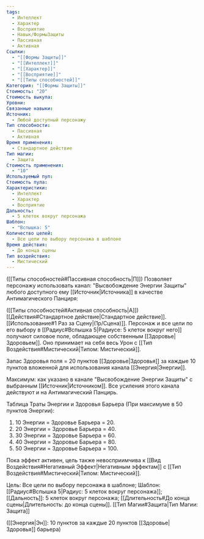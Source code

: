 ```yaml
---
tags:
  - Интеллект
  - Характер
  - Восприятие
  - Навык/ФормыЗащиты
  - Пассивная
  - Активная
Ссылки:
  - "[[Формы Защиты]]"
  - "[[Интеллект]]"
  - "[[Характер]]"
  - "[[Восприятие]]"
  - "[[Типы способностей]]"
Категория: "[[Формы Защиты]]"
Стоимость: "20"
Стоимость выкупа: 
Уровни: 
Связанные навыки: 
Источник:
  - Любой доступный персонажу
Тип способности:
  - Пассивная
  - Активная
Время применения:
  - Стандартное действие
Тип магии:
  - Защита
Стоимость применения:
  - "10"
Используемый пул: 
Стоимость пула: 
Характеристики:
  - Интеллект
  - Характер
  - Восприятие
Дальность:
  - 5 клеток вокруг персонажа
Шаблон:
  - "Вспышка: 5"
Количество целей:
  - Все цели по выбору персонажа в шаблоне
Время действия:
  - До конца сцены
Тип воздействия:
  - Мистический
---
```

([[Типы способностей#Пассивная способность|П]]) Позволяет персонажу использовать канал: "Высвобождение Энергии Защиты" любого доступного ему [[Источник|Источника]] в качестве Антимагического Панциря:

([[Типы способностей#Активная способность|А]]) [[Действия#Стандартное действие|Стандартное действие]]. [[Использование#1 Раз за Сцену|(1р/Сцена)]]. Персонаж и все цели по его выбору в  [[Радиус#Вспышка 5|Радиусе: 5 клеток вокруг него]] получают силовое поле, обладающее собственным [[Здоровье|Здоровьем]]. Оно принимает на себя весь Урон с [[Тип Воздействия#Мистический|Типом: Мистический]].

Запас Здоровья поля = 20 пунктов [[Здоровье|Здоровья]] за каждые 10 пунктов вложенной для использования канала [[Энергия|Энергии]]. 

Максимум: как указано в канале "Высвобождение Энергии Защиты" с выбранным [[Источник|Источником]]. Все усиления этого канала действуют и на Антимагический Панцирь.

Таблица Траты Энергии и Здоровья Барьера
(При максимуме в 50 пунктов Энергии):

1. 10 Энергии = Здоровье Барьера = 20.
2. 20 Энергии = Здоровье Барьера = 40.
3. 30 Энергии = Здоровье Барьера = 60.
4. 40 Энергии = Здоровье Барьера = 80.
5. 50 Энергии = Здоровье Барьера = 100.

Пока эффект активен, цель также невосприимчива к [[Вид Воздействия#Негативный Эффект|Негативным эффектам]] с [[Тип Воздействия#Мистический|Типом: Мистический]].

Цель: Все цели по выбору персонажа в шаблоне; Шаблон: [[Радиус#Вспышка 5|Радиус: 5 клеток вокруг персонажа]]; [[Дальность]]: 5 клеток вокруг персонажа; [[Длительность#До конца сцены|Длительность: до конца сцены]]. [[Тип Магии#Защита|Тип Магии: Защита]]

([[Энергия|Эн]]: 10 пунктов за каждые 20 пунктов [[Здоровье|Здоровья]] барьера)